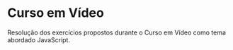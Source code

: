 # Curso em Vídeo 
Resolução dos exercícios propostos durante o Curso em Vídeo como tema abordado JavaScript.

